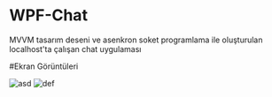 # WPF-Chat

MVVM tasarım deseni ve asenkron soket programlama ile oluşturulan localhost'ta çalışan chat uygulaması

#Ekran Görüntüleri

![asd](https://hizliresim.com/AfVdYm][img]https://i.hizliresim.com/AfVdYm.jpg)
![def](https://hizliresim.com/H3yCjX][img]https://i.hizliresim.com/H3yCjX.jpg)
